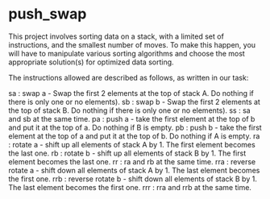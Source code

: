 # push_swap

This project involves sorting data on a stack, with a limited set of instructions, and the smallest number of moves. To make this happen, you will have to manipulate various sorting algorithms and choose the most appropriate solution(s) for optimized data sorting.

The instructions allowed are described as follows, as written in our task:

sa : swap a - Swap the first 2 elements at the top of stack A. Do nothing if there is only one or no elements).
sb : swap b - Swap the first 2 elements at the top of stack B. Do nothing if there is only one or no elements).
ss : sa and sb at the same time.
pa : push a - take the first element at the top of b and put it at the top of a. Do nothing if B is empty.
pb : push b - take the first element at the top of a and put it at the top of b. Do nothing if A is empty.
ra : rotate a - shift up all elements of stack A by 1. The first element becomes the last one.
rb : rotate b - shift up all elements of stack B by 1. The first element becomes the last one.
rr : ra and rb at the same time.
rra : reverse rotate a - shift down all elements of stack A by 1. The last element becomes the first one.
rrb : reverse rotate b - shift down all elements of stack B by 1. The last element becomes the first one.
rrr : rra and rrb at the same time.
